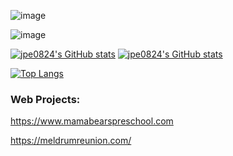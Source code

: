 ![image](https://user-images.githubusercontent.com/97633520/222047089-2bc95348-1a2f-42d2-bb91-d2cf1e0e6dae.png)

![image](https://user-images.githubusercontent.com/97633520/222047290-e9a08466-8ea1-4b7b-bd9e-269e50eca142.png)

[![jpe0824's GitHub stats](https://github-readme-stats.vercel.app/api?username=jpe0824&count_private=true&show_icons=true&theme=radical)](https://github.com/anuraghazra/github-readme-stats)
[![jpe0824's GitHub stats](https://github-readme-stats.vercel.app/api?username=Jason-Edman&count_private=true&show_icons=true&theme=radical)](https://github.com/anuraghazra/github-readme-stats)

[![Top Langs](https://github-readme-stats.vercel.app/api/top-langs/?username=jpe0824&count_private=true&theme=radical&layout=compact&langs_count=10)](https://github.com/anuraghazra/github-readme-stats)

### Web Projects:
https://www.mamabearspreschool.com

https://meldrumreunion.com/
